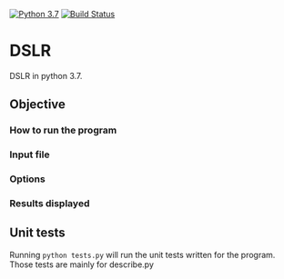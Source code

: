 [![Python 3.7](https://img.shields.io/badge/python-3.7-blue.svg)](https://www.python.org/downloads/release/python-360/)
[![Build Status](https://travis-ci.com/blopax/dslr.svg?branch=master)](https://travis-ci.com/blopax/dslr)

# DSLR

DSLR in python 3.7.  


## Objective



### How to run the program


### Input file


### Options

### Results displayed



## Unit tests
Running ```python tests.py``` will run the unit tests written for the program. 
Those tests are mainly for describe.py
